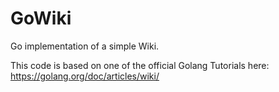 # GoWiki
Go implementation of a simple Wiki.

This code is based on one of the official Golang Tutorials here: https://golang.org/doc/articles/wiki/